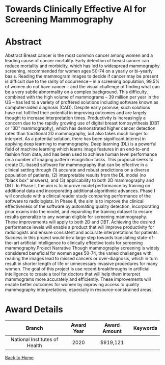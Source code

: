 
Towards Clinically Effective AI for Screening Mammography
=========================================================

# Abstract


Abstract
Breast cancer is the most common cancer among women and a leading cause of cancer mortality. Early
detection of breast cancer can reduce mortality and morbidity, which has led to widespread mammography
screening, recommended for women ages 50-74 on a yearly or bi-yearly basis. Reading the mammogram
images to decide if cancer may be present is difficult due to the rarity of occurrence – in a screening population,
99.5% of women do not have cancer – and the visual challenge of finding what can be a very subtle abnormality
on a complex background. This difficulty, combined with the high volume of mammograms – 39 million per year
in the US – has led to a variety of proffered solutions including software known as computer-aided diagnosis
(CAD). Despite early promise, such solutions have not fulfilled their potential in improving outcomes and are
largely thought to increase interpretation times. Productivity is increasingly a concern due to the rapidly growing
use of digital breast tomosynthesis (DBT or “3D” mammography), which has demonstrated higher cancer
detection rates than traditional 2D mammography, but also takes much longer to interpret. As a potential solution,
there has been significant interest in applying deep learning to mammography. Deep learning (DL) is a powerful
field of machine learning which learns image features in an end-to-end fashion from data, and has been used to
achieve human level performance on a number of imaging pattern recognition tasks. This proposal seeks to
create DL-based software for mammography that can be effective in a clinical setting through (1) accurate and
robust predictions on a diverse population of patients, (2) interpretable results from the DL model (no “black box”
answers), and (3) applicability to both 2D mammography and DBT. In Phase I, the aim is to improve model
performance by training on additional data and incorporating additional algorithmic advances. Phase I will
conclude with a clinical reader study comparing performance of the software to radiologists. In Phase II, the aim
is to improve the clinical effectiveness of the software by automating quality detection, incorporating prior exams
into the model, and expanding the training dataset to ensure results generalize to any woman eligible for
screening mammography. These improvements will apply to both 2D and DBT. Achieving the desired
performance levels will enable a product that will improve productivity for radiologists and ensure consistent and
accurate interpretations for patients. Success in this project would be a large step towards translating state-of-
the-art artificial intelligence to clinically effective tools for screening mammography.Project Narrative
Though mammography screening is widely considered beneficial for women ages 50-74, the varied challenges
with reading the images lead to missed cancers or over-diagnosis, which in turn result in shorter length of life or
unnecessary invasive procedures for many women. The goal of this project is use recent breakthroughs in
artificial intelligence to create a tool for doctors that will help them interpret mammograms more accurately and
efficiently. These improvements will enable better outcomes for women by improving access to quality
mammography interpretations, especially in resource-constrained areas.  

# Award Details

|Branch|Award Year|Award Amount|Keywords|
| :---: | :---: | :---: | :---: |
|National Institutes of Health|2020|$919,121||
  
  


[Back to Home](https://github.com/chrischow/dod_sbir_awards#2513)